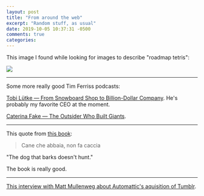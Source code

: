 ```yaml
---
layout: post
title: "From around the web"
excerpt: "Random stuff, as usual"
date: 2019-10-05 10:37:31 -0500
comments: true
categories: 
---
```


This image I found while looking for images to describe "roadmap tetris":

![]({{site.url}}/assets/2019/10/tetris.gif)

---

Some more really good Tim Ferriss podcasts:

[Tobi Lütke — From Snowboard Shop to Billion-Dollar Company](https://tim.blog/2019/02/07/tobi-lutke-shopify/). He's probably my favorite CEO at the moment.

[Caterina Fake — The Outsider Who Built Giants](https://tim.blog/2019/02/14/caterina-fake/).

---

This quote from [this book](https://www.amazon.com/Slow-Life-Tuscan-Douglas-Gayeton/dp/1599620723/ref=sr_1_56?keywords=italian+slow+food&qid=1570290151&sr=8-56):

> Cane che abbaia, non fa caccia

"The dog that barks doesn't hunt."

The book is really good.

---

[This interview with Matt Mullenweg about Automattic's aquisition of Tumblr](https://www.theverge.com/2019/8/14/20804894/tumblr-acquisition-matt-mullenweg-ceo-automattic-wordpress-verizon-changes-vergecast).
